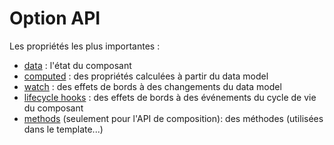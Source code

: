# Option API

Les propriétés les plus importantes :
- [data](https://vuejs.org/guide/essentials/reactivity-fundamentals.html#declaring-reactive-state) : l'état du composant
- [computed](https://vuejs.org/guide/essentials/computed.html) : des propriétés calculées à partir du data model
- [watch](https://vuejs.org/guide/essentials/watchers.html) : des effets de bords à des changements du data model
- [lifecycle hooks](https://vuejs.org/guide/essentials/lifecycle.html) : des effets de bords à des événements du cycle de vie du composant
- [methods](https://vuejs.org/guide/essentials/event-handling.html#method-handlers) (seulement pour l'API de composition): des méthodes (utilisées dans le template...)